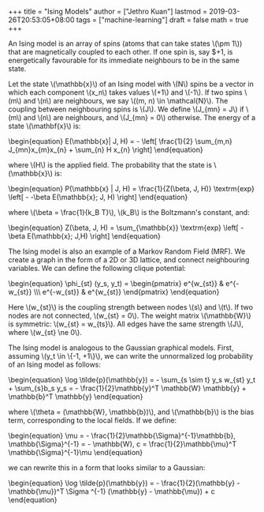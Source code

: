 +++
title = "Ising Models"
author = ["Jethro Kuan"]
lastmod = 2019-03-26T20:53:05+08:00
tags = ["machine-learning"]
draft = false
math = true
+++

An Ising model is an array of spins (atoms that can take states \\(\pm
1\\)) that are magnetically coupled to each other. If one spin is, say
$+1, is energetically favourable for its immediate neighbours to be in
the same state.

Let the state \\(\mathbb{x}\\) of an Ising model with \\(N\\) spins be a
vector in which each component \\(x\_n\\) takes values \\(+1\\) and \\(-1\\). If
two spins \\(m\\) and \\(n\\) are neighbours, we say \\((m, n) \in \mathcal{N}\\).
The coupling between neighbouring spins is \\(J\\). We define \\(J\_{mn} = J\\)
if \\(m\\) and \\(n\\) are neighbours, and \\(J\_{mn} = 0\\) otherwise. The energy
of a state \\(\mathbf{x}\\) is:

\begin{equation}
  E(\mathbb{x}| J, H) = - \left[ \frac{1}{2} \sum\_{m,n}
    J\_{mn}x\_{m}x\_{n} + \sum\_{n} H x\_{n} \right]
\end{equation}

where \\(H\\) is the applied field. The probability that the state is
\\(\mathbb{x}\\) is:

\begin{equation}
P(\mathbb{x} | J, H) = \frac{1}{Z(\beta, J, H)} \textrm{exp} \left[ -
  -\beta E(\mathbb{x}; J, H) \right]
\end{equation}

where \\(\beta = \frac{1}{k\_B T}\\), \\(k\_B\\) is the Boltzmann's constant,
and:

\begin{equation}
  Z(\beta, J, H) = \sum\_{\mathbb{x}} \textrm{exp} \left[ - \beta
    E(\mathbb{x}; J,H) \right]
\end{equation}

The Ising model is also an example of a Markov Random Field (MRF). We
create a graph in the form of a 2D or 3D lattice, and connect
neighbouring variables. We can define the following clique potential:

\begin{equation}
  \phi\_{st} (y\_s, y\_t) = \begin{pmatrix}
    e^{w\_{st}} & e^{-w\_{st}} \\\\\\
    e^{-w\_{st}} & e^{w\_{st}}
  \end{pmatrix}
\end{equation}

Here \\(w\_{st}\\) is the coupling strength between nodes \\(s\\) and \\(t\\). If
two nodes are not connected, \\(w\_{st} = 0\\). The weight matrix
\\(\mathbb{W}\\) is symmetric: \\(w\_{st} = w\_{ts}\\). All edges have the same
strength \\(J\\), where \\(w\_{st} \ne 0\\).

The Ising model is analogous to the Gaussian graphical models. First,
assuming \\(y\_t \in \\{-1, +1\\}\\), we can write the unnormalized log
probability of an Ising model as follows:

\begin{equation}
  \log \tilde{p}(\mathbb{y}) = - \sum\_{s \sim t} y\_s w\_{st} y\_t +
  \sum\_{s}b\_s y\_s = -
  \frac{1}{2}\mathbb{y}^T \mathbb{W} \mathbb{y} + \mathbb{b}^T \mathbb{y}
\end{equation}

where \\(\theta = (\mathbb{W}, \mathbb{b})\\), and \\(\mathbb{b}\\) is the
bias term, corresponding to the local fields. If we define:

\begin{equation}
  \mu = - \frac{1}{2}\mathbb{\Sigma}^{-1}\mathbb{b},
  \mathbb{\Sigma}^{-1} = - \mathbb{W}, c = \frac{1}{2}\mathbb{\mu}^T \mathbb{\Sigma}^{-1}\mu
\end{equation}

we can rewrite this in a form that looks similar to a Gaussian:

\begin{equation}
\log \tilde{p}(\mathbb{y}) = - \frac{1}{2}(\mathbb{y} -
\mathbb{\mu})^T \Sigma ^{-1} (\mathbb{y} - \mathbb{\mu}) + c
\end{equation}
